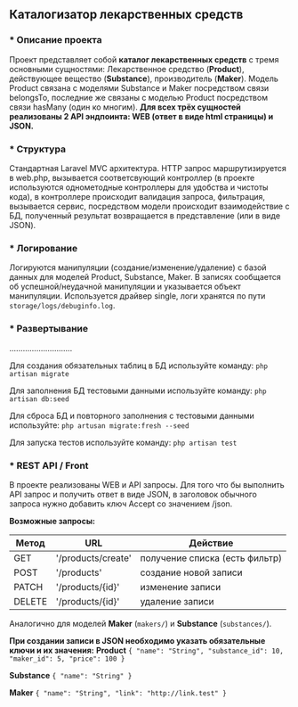 ## Каталогизатор лекарственных средств

### * Описание проекта
Проект представляет собой **каталог лекарственных средств** с тремя основными сущностями: Лекарственное средство (**Product**), действующее вещество (**Substance**), производитель (**Maker**). Модель Product связана с моделями Substance и Maker посредством связи belongsTo, последние же связаны с моделью Product посредством связи hasMany (один ко многим). **Для всех трёх сущностей реализованы 2 API эндпоинта: WEB (ответ в виде html страницы) и JSON.**


### * Структура
Стандартная Laravel MVC архитектура. HTTP запрос маршрутизируется в web.php, вызывается соответсвующий контроллер (в проекте используются однометодные контроллеры для удобства и чистоты кода), в контроллере происходит валидация запроса, фильтрация, вызывается сервис, посредством модели происходит взаимодействие с БД, полученный результат возвращается в представление (или в виде JSON).


### * Логирование
Логируются манипуляции (создание/изменение/удаление) с базой данных для моделей Product, Substance, Maker. В записях сообщается об успешной/неудачной манипуляции и указывается объект манипуляции. Используется драйвер single, логи хранятся по пути `storage/logs/debuginfo.log`.


### * Развертывание

............................

Для создания обязательных таблиц в БД используйте команду:
`php artisan migrate`

Для заполнения БД тестовыми данными используйте команду:
`php artisan db:seed`

Для сброса БД и повторного заполнения с тестовыми данными используйте:
`php artusan migrate:fresh --seed`

Для запуска тестов используйте команду:
`php artisan test`


### * REST API / Front
В проекте реализованы WEB и API запросы. Для того что бы выполнить API запрос и получить ответ в виде JSON, в заголовок обычного запроса нужно добавить ключ Accept со значением /json.

**Возможные запросы:**

Метод   | URL               | Действие
--------|-------------------|---------------------------------
GET	    |'/products/create' |   получение списка (есть фильтр)
POST	|'/products'        |   создание новой записи
PATCH	|'/products/{id}'   |   изменение записи
DELETE	|'/products/{id}'   |   удаление записи

Аналогично для моделей **Maker** (`makers/`) и **Substance** (`substances/`).

**При создании записи в JSON необходимо указать обязательные ключи и их значения:**
**Product**
`{
    "name": "String",
    "substance_id": 10,
    "maker_id": 5,
    "price": 100
}`

**Substance**
`{
    "name": "String"
}`

**Maker**
`{
    "name": "String",
    "link": "http://link.test"
}`
